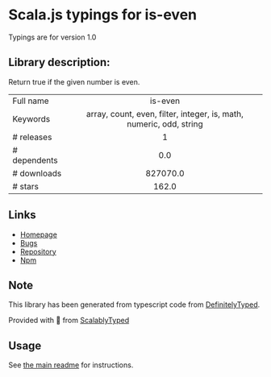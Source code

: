 
# Scala.js typings for is-even

Typings are for version 1.0

## Library description:
Return true if the given number is even.

|                    |                 |
| ------------------ | :-------------: |
| Full name          | is-even |
| Keywords           | array, count, even, filter, integer, is, math, numeric, odd, string |
| # releases         | 1 |
| # dependents       | 0.0 |
| # downloads        | 827070.0 |
| # stars            | 162.0 |

## Links
- [Homepage](https://github.com/jonschlinkert/is-even)
- [Bugs](https://github.com/jonschlinkert/is-even/issues)
- [Repository](https://github.com/jonschlinkert/is-even)
- [Npm](https://www.npmjs.com/package/is-even)
    


## Note
This library has been generated from typescript code from [DefinitelyTyped](https://definitelytyped.org).

Provided with :purple_heart: from [ScalablyTyped](https://github.com/oyvindberg/ScalablyTyped)

## Usage
See [the main readme](../../readme.md) for instructions.


